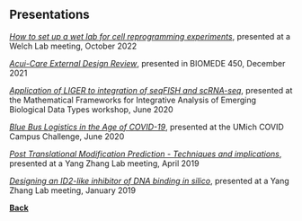 ## Presentations

*[How to set up a wet lab for cell reprogramming experiments](files/welch_presentation.pdf)*, presented at a Welch Lab meeting, October 2022

*[Acui-Care External Design Review](files/design_presentation.pdf)*, presented in BIOMEDE 450, December 2021

*[Application of LIGER to integration of seqFISH and scRNA-seq](files/birs_presentation.pdf)*, presented at the Mathematical Frameworks for Integrative Analysis of Emerging Biological Data Types workshop, June 2020

*[Blue Bus Logistics in the Age of COVID-19](files/covid_presentation.pdf)*, presented at the UMich COVID Campus Challenge, June 2020

*[Post Translational Modification Prediction - Techniques and implications](files/ptm_presentation.pdf)*, presented at a Yang Zhang Lab meeting, April 2019

*[Designing an ID2-like inhibitor of DNA binding in silico](files/protein_presentation.pdf)*, presented at a Yang Zhang Lab meeting, January 2019

**[Back](https://jsodicoff.github.io/)**
